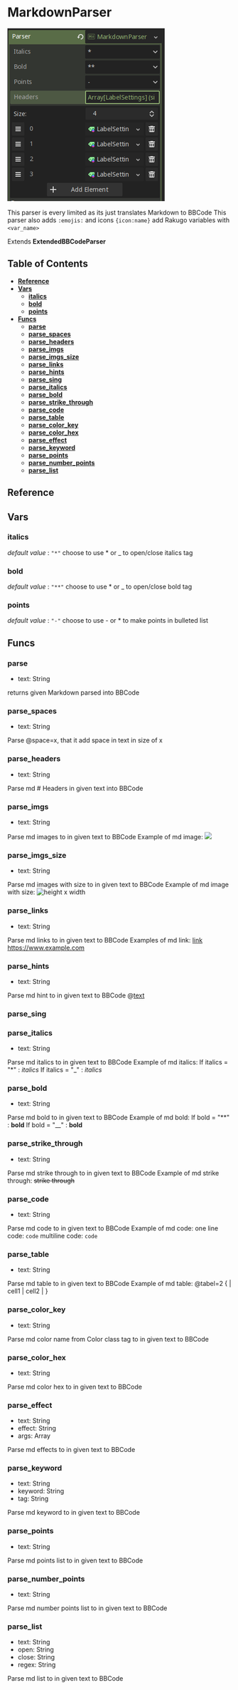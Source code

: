 # MarkdownParser

![](assets/md-inspector.png)

This parser is every limited as its just translates Markdown to BBCode
This parser also adds `:emojis:` and icons `{icon:name}` add Rakugo variables with `<var_name>`

Extends **ExtendedBBCodeParser**

## Table of Contents

- [**Reference**](#reference)
- [**Vars**](#vars)
	- [**italics**](#italics)
	- [**bold**](#bold)
	- [**points**](#points)
- [**Funcs**](#funcs)
	- [**parse**](#parse)
	- [**parse_spaces**](#parse_spaces)
	- [**parse_headers**](#parse_headers)
	- [**parse_imgs**](#parse_imgs)
	- [**parse_imgs_size**](#parse_imgs_size)
	- [**parse_links**](#parse_links)
	- [**parse_hints**](#parse_hints)
	- [**parse_sing**](#parse_sing)
	- [**parse_italics**](#parse_italics)
	- [**parse_bold**](#parse_bold)
	- [**parse_strike_through**](#parse_strike_through)
	- [**parse_code**](#parse_code)
	- [**parse_table**](#parse_table)
	- [**parse_color_key**](#parse_color_key)
	- [**parse_color_hex**](#parse_color_hex)
	- [**parse_effect**](#parse_effect)
	- [**parse_keyword**](#parse_keyword)
	- [**parse_points**](#parse_points)
	- [**parse_number_points**](#parse_number_points)
	- [**parse_list**](#parse_list)

## Reference



## Vars

### italics

*default value* : `"*"`
choose to use * or _ to open/close italics tag

### bold

*default value* : `"**"`
choose to use * or _ to open/close bold tag

### points

*default value* : `"-"`
choose to use - or * to make points in bulleted list

## Funcs

### parse
 - text: String

returns given Markdown parsed into BBCode

### parse_spaces
 - text: String

Parse @space=x, that it add space in text in size of x

### parse_headers
 - text: String

Parse md # Headers in given text into BBCode

### parse_imgs
 - text: String

Parse md images to in given text to BBCode
Example of md image: ![](path/to/img)

### parse_imgs_size
 - text: String

Parse md images with size to in given text to BBCode
Example of md image with size: ![height x width](path/to/img)

### parse_links
 - text: String

Parse md links to in given text to BBCode
Examples of md link:
[link](path/to/file.md)
<https://www.example.com>

### parse_hints
 - text: String

Parse md hint to in given text to BBCode
@[text](hint)

### parse_sing

### parse_italics
 - text: String

Parse md italics to in given text to BBCode
Example of md italics:
If italics = "*" : *italics*
If italics = "_" : _italics_

### parse_bold
 - text: String

Parse md bold to in given text to BBCode
Example of md bold:
If bold = "**" : **bold**
If bold = "__" : __bold__

### parse_strike_through
 - text: String

Parse md strike through to in given text to BBCode
Example of md strike through: ~~strike through~~

### parse_code
 - text: String

Parse md code to in given text to BBCode
Example of md code:
one line code: `code`
multiline code: ```code```

### parse_table
 - text: String

Parse md table to in given text to BBCode
Example of md table:
@tabel=2 {
| cell1 | cell2 |
}

### parse_color_key
 - text: String

Parse md color name from Color class tag to in given text to BBCode

### parse_color_hex
 - text: String

Parse md color hex to in given text to BBCode

### parse_effect
 - text: String
 -  effect: String
 -  args: Array

Parse md effects to in given text to BBCode

### parse_keyword
 - text: String
 -  keyword: String
 -  tag: String

Parse md keyword to in given text to BBCode

### parse_points
 - text: String

Parse md points list to in given text to BBCode

### parse_number_points
 - text: String

Parse md number points list to in given text to BBCode

### parse_list
 - text: String
 -  open: String
 -  close: String
 -  regex: String

Parse md list to in given text to BBCode
